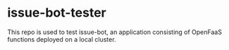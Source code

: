 # issue-bot-tester

This repo is used to test issue-bot, an application consisting of OpenFaaS functions deployed on a local cluster.
